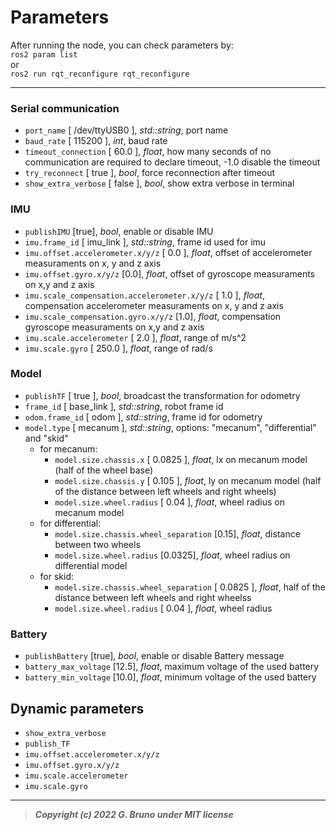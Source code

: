 # Parameters

After running the node, you can check parameters by:<br>
`ros2 param list`<br>
or<br>
`ros2 run rqt_reconfigure rqt_reconfigure`
<br>

---

### Serial communication

- `port_name` [ /dev/ttyUSB0 ], _std::string_, port name<br>
- `baud_rate` [ 115200 ], _int_, baud rate<br>
- `timeout_connection` [ 60.0 ], _float_, how many seconds of no communication are required to declare timeout, -1.0 disable the timeout<br>
- `try_reconnect` [ true ],  _bool_, force reconnection after timeout<br>
- `show_extra_verbose` [ false ], _bool_, show extra verbose in terminal<br>


### IMU

- `publishIMU` [true], _bool_, enable or disable IMU <br>
- `imu.frame_id` [ imu_link ], _std::string_, frame id used for imu<br>
- `imu.offset.accelerometer.x/y/z` [ 0.0 ], _float_, offset of accelerometer measuraments on x, y and z axis<br>
- `imu.offset.gyro.x/y/z` [0.0], _float_, offset of gyroscope measuraments on x,y and z axis<br>
- `imu.scale_compensation.accelerometer.x/y/z` [ 1.0 ], _float_, compensation accelerometer measuraments on x, y and z axis<br>
- `imu.scale_compensation.gyro.x/y/z` [1.0], _float_, compensation gyroscope measuraments on x,y and z axis<br>
- `imu.scale.accelerometer` [ 2.0 ], _float_, range of m/s^2<br>
- `imu.scale.gyro` [ 250.0 ], _float_, range of rad/s<br>


### Model

- `publishTF` [ true ], _bool_, broadcast the transformation for odometry<br>
- `frame_id` [ base_link ], _std::string_, robot frame id<br>
- `odom.frame_id` [ odom ], _std::string_, frame id for odometry<br>
- `model.type` [ mecanum ], _std::string_, options: "mecanum", "differential" and "skid"<br>
    - for mecanum:<br>
        - `model.size.chassis.x` [ 0.0825 ], _float_, lx on mecanum model (half of the wheel base)
        - `model.size.chassis.y` [ 0.105 ], _float_, ly on mecanum model (half of the distance between left wheels and right wheels)
        - `model.size.wheel.radius` [ 0.04 ], _float_, wheel radius on mecanum model<br>
    - for differential:<br>
        - `model.size.chassis.wheel_separation` [0.15], _float_, distance between two wheels
        - `model.size.wheel.radius` [0.0325], _float_, wheel radius on differential model
    - for skid:<br>
        - `model.size.chassis.wheel_separation` [ 0.0825 ], _float_, half of the distance between left wheels and right wheelss
        - `model.size.wheel.radius` [ 0.04 ], _float_, wheel radius

### Battery

- `publishBattery` [true], _bool_, enable or disable Battery message<br>
- `battery_max_voltage` [12.5], _float_, maximum voltage of the used battery<br>
- `battery_min_voltage` [10.0], _float_, minimum voltage of the used battery<br>


## Dynamic parameters
- `show_extra_verbose`
- `publish_TF`
- `imu.offset.accelerometer.x/y/z`
- `imu.offset.gyro.x/y/z`
- `imu.scale.accelerometer`
- `imu.scale.gyro`

---

> ***Copyright (c) 2022 G. Bruno under MIT license***